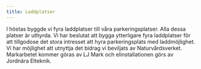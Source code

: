 ```yaml
---
title: Laddplatser
---
```


I höstas byggde vi fyra laddplatser till våra parkeringsplatser. Alla dessa platser är uthyrda. Vi har beslutat att bygga ytterligare fyra laddplatser för att tillgodose det stora intresset att hyra parkeringsplats med laddmöjlighet. Vi har möjlighet att utnyttja det bidrag vi beviljats av Naturvårdsverket. Markarbetet kommer göras av LJ Mark och elinstallationen görs av Jordnära Elteknik.

